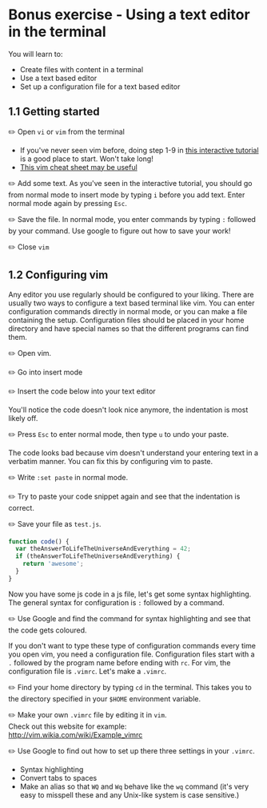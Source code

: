 # Bonus exercise - Using a text editor in the terminal

You will learn to:

- Create files with content in a terminal
- Use a text based editor 
- Set up a configuration file for a text based editor

## 1.1 Getting started

:pencil2: Open `vi` or `vim` from the terminal
  - If you've never seen vim before, doing step 1-9 in [this interactive tutorial](http://www.openvim.com/) is a good place to start. Won't take long!
  - [This vim cheat sheet may be useful](http://vim.rtorr.com/)

:pencil2: Add some text. As you've seen in the interactive tutorial, you should go from normal mode to insert mode by typing `i` before you add text. Enter normal mode again by pressing `Esc`. 

:pencil2: Save the file. In normal mode, you enter commands by typing `:` followed by your command. Use google to figure out how to save your work! 


:pencil2: Close `vim`

## 1.2 Configuring vim

Any editor you use regularly should be configured to your liking. There are usually two ways to configure a text based terminal like vim. You can enter configuration commands directly in normal mode, or you can make a file containing the setup. Configuration files should be placed in your home directory and have special names so that the different programs can find them. 

:pencil2: Open vim.

:pencil2: Go into insert mode 

:pencil2: Insert the code below into your text editor

You'll notice the code doesn't look nice anymore, the indentation is most likely off.

:pencil2: Press `Esc` to enter normal mode, then type `u` to undo your paste. 

The code looks bad because vim doesn't understand your entering text in a verbatim manner. You can fix this by configuring vim to paste.

:pencil2: Write `:set paste` in normal mode. 

:pencil2: Try to paste your code snippet again and see that the indentation is correct. 

:pencil2: Save your file as `test.js`. 

```javascript
function code() {
  var theAnswerToLifeTheUniverseAndEverything = 42;
  if (theAnswerToLifeTheUniverseAndEverything) {
    return 'awesome';
  }
}
```

Now you have some js code in a js file, let's get some syntax highlighting. The general syntax for configuration is `:` followed by a command. 

:pencil2: Use Google and find the command for syntax highlighting and see that the code gets coloured. 

If you don't want to type these type of configuration commands every time you open vim, you need a configuration file. Configuration files start with a `.` followed by the program name before ending with `rc`. For vim, the configuration file is `.vimrc`. Let's make a `.vimrc`. 

:pencil2: Find your home directory by typing `cd` in the terminal. This takes you to the directory specified in your `$HOME` environment variable. 

:pencil2: Make your own `.vimrc` file by editing it in `vim`. <br/>Check out this website for example: http://vim.wikia.com/wiki/Example_vimrc

:pencil2: Use Google to find out how to set up there three settings in your `.vimrc`. 
  - Syntax highlighting
  - Convert tabs to spaces
  - Make an alias so that `WQ` and `Wq` behave like the `wq` command (it's very easy to misspell these and any Unix-like system is case sensitive.)
  
  
